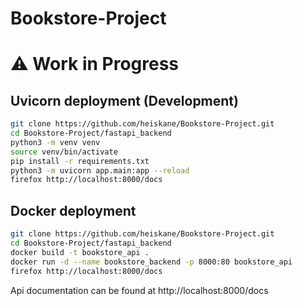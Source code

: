 # Bookstore-Project

# ⚠ Work in Progress

## Uvicorn deployment (Development)
```bash
git clone https://github.com/heiskane/Bookstore-Project.git
cd Bookstore-Project/fastapi_backend
python3 -m venv venv
source venv/bin/activate
pip install -r requirements.txt
python3 -m uvicorn app.main:app --reload
firefox http://localhost:8000/docs
```

## Docker deployment
```bash
git clone https://github.com/heiskane/Bookstore-Project.git
cd Bookstore-Project/fastapi_backend
docker build -t bookstore_api .
docker run -d --name bookstore_backend -p 8000:80 bookstore_api
firefox http://localhost:8000/docs
```


Api documentation can be found at http://localhost:8000/docs
